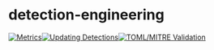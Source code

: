 # detection-engineering


[![Metrics](https://github.com/isherwood-sec/detection-engineering/actions/workflows/metrics.yml/badge.svg)](https://github.com/isherwood-sec/detection-engineering/actions/workflows/metrics.yml)[![Updating Detections](https://github.com/isherwood-sec/detection-engineering/actions/workflows/elastic_sync.yml/badge.svg)](https://github.com/isherwood-sec/detection-engineering/actions/workflows/elastic_sync.yml)[![TOML/MITRE Validation](https://github.com/isherwood-sec/detection-engineering/actions/workflows/toml_mitre_validation.yml/badge.svg)](https://github.com/isherwood-sec/detection-engineering/actions/workflows/toml_mitre_validation.yml)
